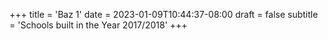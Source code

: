 +++
title = 'Baz 1'
date = 2023-01-09T10:44:37-08:00
draft = false
subtitle = 'Schools built in the Year 2017/2018'
+++
